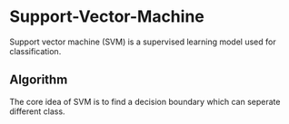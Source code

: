 # Support-Vector-Machine
Support vector machine (SVM) is a supervised learning model used for classification.

## Algorithm
The core idea of SVM is to find a decision boundary which can seperate different class.
